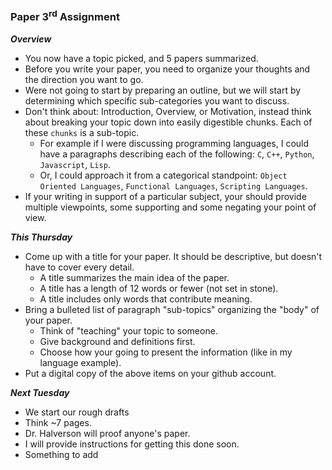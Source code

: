 ### Paper 3<sup>rd</sup> Assignment


___Overview___
- You now have a topic picked, and 5 papers summarized.
- Before you write your paper, you need to organize your thoughts and the direction you want to go.
- Were not going to start by preparing an outline, but we will start by determining which specific sub-categories you want to discuss. 
- Don't think about: Introduction, Overview, or Motivation, instead think about breaking your topic down into easily digestible chunks. Each of these `chunks` is a sub-topic.
    - For example if I were discussing programming languages, I could have a paragraphs describing each of the following: `C`, `C++`, `Python`, `Javascript`, `Lisp`. 
    - Or, I could approach it from a categorical standpoint: `Object Oriented Languages`, `Functional Languages`, `Scripting Languages`.
- If your writing in support of a particular subject, your should provide multiple viewpoints, some supporting and some negating your point of view.

___This Thursday___
- Come up with a title for your paper. It should be descriptive, but doesn't have to cover every detail.
    - A title summarizes the main idea of the paper.
    - A title has a length of 12 words or fewer (not set in stone). 
    - A title includes only words that contribute meaning.
- Bring a bulleted list of paragraph "sub-topics" organizing the "body" of your paper. 
    - Think of "teaching" your topic to someone. 
    - Give background and definitions first.
    - Choose how your going to present the information (like in my language example).
- Put a digital copy of the above items on your github account.  

___Next Tuesday___

- We start our rough drafts
- Think ~7 pages.
- Dr. Halverson will proof anyone's paper. 
- I will provide instructions for getting this done soon.
- Something to add

